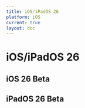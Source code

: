```yaml
---
title: iOS/iPadOS 26
platform: iOS
current: true
layout: doc
---
```


# iOS/iPadOS 26

## iOS 26 Beta

<BetaFeatures 
  title="iOS 26" 
  platform="iOS"
/>

## iPadOS 26 Beta

<BetaFeatures 
  title="iPadOS 26" 
  platform="iPadOS"
/>
